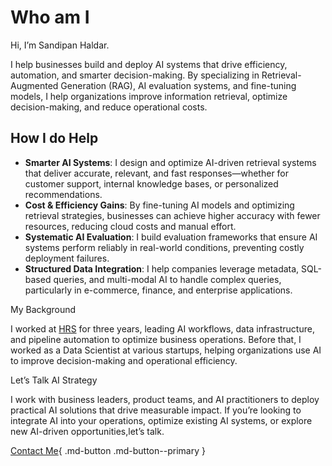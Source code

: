 # Who am I

Hi, I’m Sandipan Haldar.

I help businesses build and deploy AI systems that drive efficiency, automation, and smarter decision-making. By specializing in Retrieval-Augmented Generation (RAG), AI evaluation systems, and fine-tuning models, I help organizations improve information retrieval, optimize decision-making, and reduce operational costs.

## How I do Help
- **Smarter AI Systems**: I design and optimize AI-driven retrieval systems that deliver accurate, relevant, and fast responses—whether for customer support, internal knowledge bases, or personalized recommendations.
- **Cost & Efficiency Gains**: By fine-tuning AI models and optimizing retrieval strategies, businesses can achieve higher accuracy with fewer resources, reducing cloud costs and manual effort.
- **Systematic AI Evaluation**: I build evaluation frameworks that ensure AI systems perform reliably in real-world conditions, preventing costly deployment failures.
- **Structured Data Integration**: I help companies leverage metadata, SQL-based queries, and multi-modal AI to handle complex queries, particularly in e-commerce, finance, and enterprise applications.

My Background

I worked at [HRS](https://www.hrs.com/) for three years, leading AI workflows, data infrastructure, and pipeline automation to optimize business operations. Before that, I worked as a Data Scientist at various startups, helping organizations use AI to improve decision-making and operational efficiency.

Let’s Talk AI Strategy

I work with business leaders, product teams, and AI practitioners to deploy practical AI solutions that drive measurable impact. If you’re looking to integrate AI into your operations, optimize existing AI systems, or explore new AI-driven opportunities,let’s talk.


[Contact Me](mailto:work@sandipanhaldar.com){ .md-button .md-button--primary }




